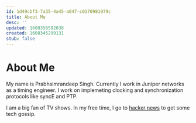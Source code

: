 ```yaml
---
id: 1d49cbf3-7a35-4a45-a047-c0170981979c
title: About Me
desc: ''
updated: 1608356592038
created: 1608345299131
stub: false
---
```


# About Me

My name is Prabhsimrandeep Singh. Currently I work in Juniper networks as a timing engineer. I work on implemeting clocking and synchronization protocols like syncE and PTP.

I am a big fan of TV shows. In my free time, I go to [hacker news](https://news.ycombinator.com/) to get some tech gossip.